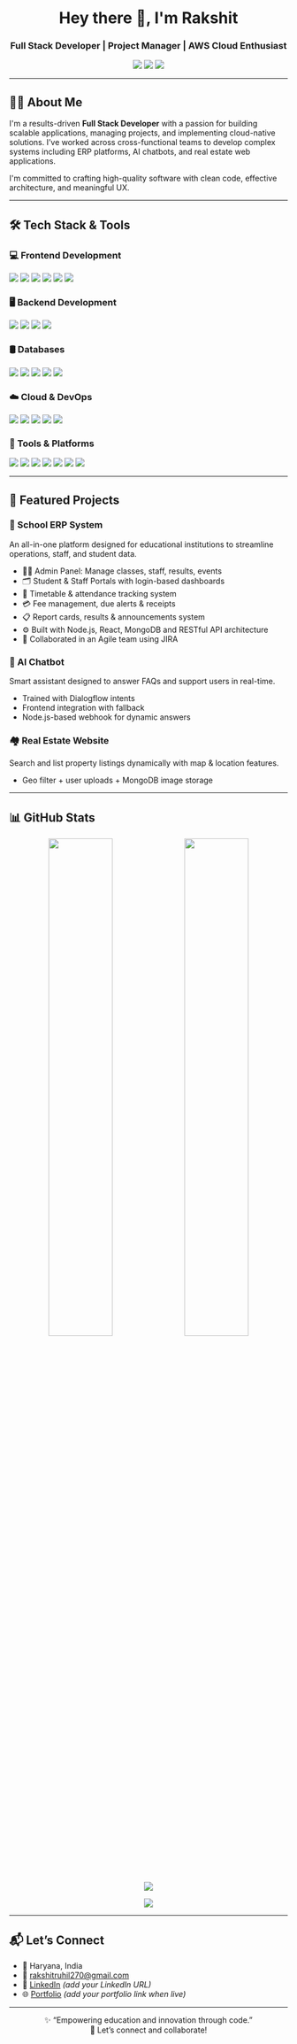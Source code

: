 <h1 align="center">Hey there 👋, I'm Rakshit</h1>
<h3 align="center">Full Stack Developer | Project Manager | AWS Cloud Enthusiast</h3>

<p align="center">
  <img src="https://img.shields.io/badge/MERN%20Stack-Developer-informational?style=flat&logo=javascript&color=2bbc8a" />
  <img src="https://img.shields.io/badge/AWS-Cloud%20Services-orange?style=flat&logo=amazon-aws" />
  <img src="https://img.shields.io/badge/Location-Haryana,%20India-blue" />
</p>

---

## 👨‍💻 About Me

I'm a results-driven **Full Stack Developer** with a passion for building scalable applications, managing projects, and implementing cloud-native solutions. I’ve worked across cross-functional teams to develop complex systems including ERP platforms, AI chatbots, and real estate web applications.

I'm committed to crafting high-quality software with clean code, effective architecture, and meaningful UX.

---

## 🛠️ Tech Stack & Tools

### 💻 Frontend Development
<p>
  <img src="https://img.shields.io/badge/React.js-61DAFB?style=flat&logo=react&logoColor=black" />
  <img src="https://img.shields.io/badge/JavaScript-F7DF1E?style=flat&logo=javascript&logoColor=black" />
  <img src="https://img.shields.io/badge/HTML5-E34F26?style=flat&logo=html5&logoColor=white" />
  <img src="https://img.shields.io/badge/CSS3-1572B6?style=flat&logo=css3&logoColor=white" />
  <img src="https://img.shields.io/badge/Bootstrap-7952B3?style=flat&logo=bootstrap&logoColor=white" />
  <img src="https://img.shields.io/badge/UI/UX-Design-informational?style=flat&logo=figma" />
</p>

### 🖥️ Backend Development
<p>
  <img src="https://img.shields.io/badge/Node.js-339933?style=flat&logo=node.js&logoColor=white" />
  <img src="https://img.shields.io/badge/Express.js-000000?style=flat&logo=express&logoColor=white" />
  <img src="https://img.shields.io/badge/Python-3776AB?style=flat&logo=python&logoColor=white" />
  <img src="https://img.shields.io/badge/Java-ED8B00?style=flat&logo=java&logoColor=white" />
</p>

### 🛢️ Databases
<p>
  <img src="https://img.shields.io/badge/MongoDB-47A248?style=flat&logo=mongodb&logoColor=white" />
  <img src="https://img.shields.io/badge/MySQL-4479A1?style=flat&logo=mysql&logoColor=white" />
  <img src="https://img.shields.io/badge/PostgreSQL-336791?style=flat&logo=postgresql&logoColor=white" />
  <img src="https://img.shields.io/badge/Amazon%20RDS-527FFF?style=flat&logo=amazonaws&logoColor=white" />
  <img src="https://img.shields.io/badge/NoSQL-Database-informational?style=flat" />
</p>

### ☁️ Cloud & DevOps
<p>
  <img src="https://img.shields.io/badge/AWS-Cloud-orange?style=flat&logo=amazonaws&logoColor=white" />
  <img src="https://img.shields.io/badge/EC2-232F3E?style=flat&logo=amazon-aws&logoColor=white" />
  <img src="https://img.shields.io/badge/S3-569A31?style=flat&logo=amazon-s3&logoColor=white" />
  <img src="https://img.shields.io/badge/RDS-527FFF?style=flat&logo=amazonaws&logoColor=white" />
  <img src="https://img.shields.io/badge/CloudWatch-FF9900?style=flat&logo=amazonaws&logoColor=white" />
</p>

### 🔧 Tools & Platforms
<p>
  <img src="https://img.shields.io/badge/Git-F05032?style=flat&logo=git&logoColor=white" />
  <img src="https://img.shields.io/badge/GitHub-181717?style=flat&logo=github&logoColor=white" />
  <img src="https://img.shields.io/badge/JIRA-0052CC?style=flat&logo=jira&logoColor=white" />
  <img src="https://img.shields.io/badge/Postman-FF6C37?style=flat&logo=postman&logoColor=white" />
  <img src="https://img.shields.io/badge/WordPress-21759B?style=flat&logo=wordpress&logoColor=white" />
  <img src="https://img.shields.io/badge/Netlify-00C7B7?style=flat&logo=netlify&logoColor=white" />
  <img src="https://img.shields.io/badge/Vercel-000000?style=flat&logo=vercel&logoColor=white" />
</p>

---

## 🚀 Featured Projects

### 🏫 School ERP System
An all-in-one platform designed for educational institutions to streamline operations, staff, and student data.
- 🧑‍🏫 Admin Panel: Manage classes, staff, results, events
- 🗂️ Student & Staff Portals with login-based dashboards
- 📆 Timetable & attendance tracking system
- 💳 Fee management, due alerts & receipts
- 📋 Report cards, results & announcements system
- ⚙️ Built with Node.js, React, MongoDB and RESTful API architecture
- 👥 Collaborated in an Agile team using JIRA

### 🤖 AI Chatbot
Smart assistant designed to answer FAQs and support users in real-time.
- Trained with Dialogflow intents
- Frontend integration with fallback
- Node.js-based webhook for dynamic answers

### 🏘️ Real Estate Website
Search and list property listings dynamically with map & location features.
- Geo filter + user uploads + MongoDB image storage

---

## 📊 GitHub Stats

<p align="center">
  <img src="https://github-readme-stats.vercel.app/api?username=Ravi1475&show_icons=true&theme=tokyonight" width="48%" />
  <img src="https://github-readme-stats.vercel.app/api/top-langs/?username=Ravi1475&layout=compact&theme=tokyonight" width="48%" />
</p>

<p align="center">
  <img src="https://streak-stats.demolab.com?user=Ravi1475&theme=tokyonight&hide_border=true" />
</p>

<p align="center">
  <img src="https://github-profile-trophy.vercel.app/?username=Ravi1475&theme=tokyonight&column=7" />
</p>

---

## 📬 Let’s Connect

- 📍 Haryana, India  
- 📧 rakshitruhil270@gmail.com  
- 💼 [LinkedIn](#) *(add your LinkedIn URL)*  
- 🌐 [Portfolio](#) *(add your portfolio link when live)*  

---

<p align="center">
  ✨ “Empowering education and innovation through code.”  
  <br>
  🤝 Let’s connect and collaborate!
</p>
